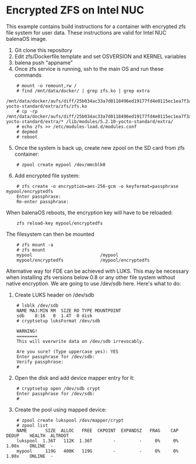 # Encrypted ZFS on Intel NUC

This example contains build instructions for a container with encrypted zfs file system for user data. These instructions are valid for Intel NUC balenaOS image.


1. Git clone this repository
2. Edit zfs/Dockerfile.template and set OSVERSION and KERNEL variables
3. balena push "appname"
5. Once zfs service is running, ssh to the main OS and run these commands
```
	# mount -o remount,rw /
	# find /mnt/data/docker/ | grep zfs.ko | grep extra
	/mnt/data/docker/aufs/diff/25b034ac33a7d0118496ed19177fd4e0115ec1ea7f3a97b3889874c3079be925/lib/modules/5.2.10-yocto-standard/extra/zfs/zfs.ko
	# cp -rp /mnt/data/docker/aufs/diff/25b034ac33a7d0118496ed19177fd4e0115ec1ea7f3a97b3889874c3079be925/lib/modules/5.2.10-yocto-standard/extra/* /lib/modules/5.2.10-yocto-standard/extra/
	# echo zfs >> /etc/modules-load.d/modules.conf
	# depmod
	# reboot
```
5. Once the system is back up, create new zpool on the SD card from zfs container:
```
    # zpool create mypool /dev/mmcblk0
```
6. Add encrypted file system:
```
    # zfs create -o encryption=aes-256-gcm -o keyformat=passphrase mypool/encryptedfs
    Enter passphrase:
    Re-enter passphrase:
```
When balenaOS reboots, the encryption key will have to be reloaded: 
```
    zfs reload-key mypool/encryptedfs
```

The filesystem can then be mounted
```
    # zfs mount -a
    # zfs mount
    mypool                          /mypool
    mypool/encryptedfs              /mypool/encryptedfs
```

Alternative way for FDE can be achieved with LUKS. This may be necessary when installing zfs versions below 0.8 or any other file system without native encryption. We are going to use /dev/sdb here. Here's what to do:
1. Create LUKS header on /dev/sdb
```
    # lsblk /dev/sdb
    NAME MAJ:MIN RM  SIZE RO TYPE MOUNTPOINT
    sdb    8:16   0  1.4T  0 disk
    # cryptsetup luksFormat /dev/sdb

    WARNING!
    ========
    This will overwrite data on /dev/sdb irrevocably.

    Are you sure? (Type uppercase yes): YES
    Enter passphrase for /dev/sdb:
    Verify passphrase:
    #
```

2. Open the disk and add device mapper entry for it:
```
    # cryptsetup open /dev/sdb crypt
    Enter passphrase for /dev/sdb:
    #
```
3. Create the pool using mapped device:
```
    # zpool create lukspool /dev/mapper/crypt
    # zpool list
    NAME       SIZE  ALLOC   FREE  CKPOINT  EXPANDSZ   FRAG    CAP  DEDUP    HEALTH  ALTROOT
    lukspool  1.36T   112K  1.36T        -         -     0%     0%  1.00x    ONLINE  -
    mypool     119G   400K   119G        -         -     0%     0%  1.00x    ONLINE  -
```